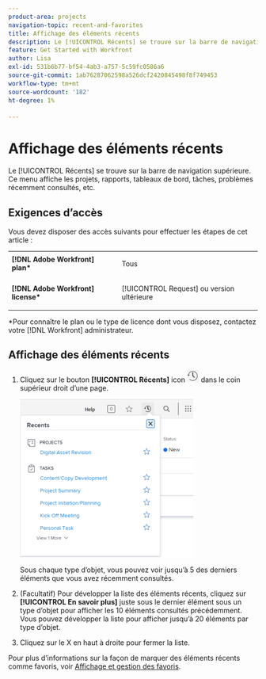 ```yaml
---
product-area: projects
navigation-topic: recent-and-favorites
title: Affichage des éléments récents
description: Le [!UICONTROL Récents] se trouve sur la barre de navigation supérieure. Ce menu affiche les projets, rapports, tableaux de bord, tâches, problèmes récemment consultés, etc.
feature: Get Started with Workfront
author: Lisa
exl-id: 531b6b77-bf54-4ab3-a757-5c59fc0586a6
source-git-commit: 1ab76287062598a526dcf2420845498f8f749453
workflow-type: tm+mt
source-wordcount: '182'
ht-degree: 1%

---
```


# Affichage des éléments récents

Le [!UICONTROL Récents] se trouve sur la barre de navigation supérieure. Ce menu affiche les projets, rapports, tableaux de bord, tâches, problèmes récemment consultés, etc.

## Exigences d’accès

Vous devez disposer des accès suivants pour effectuer les étapes de cet article :

<table style="table-layout:auto"> 
 <col> 
 </col> 
 <col> 
 </col> 
 <tbody> 
  <tr> 
   <td role="rowheader"><strong>[!DNL Adobe Workfront] plan*</strong></td> 
   <td> <p>Tous</p> </td> 
  </tr> 
  <tr> 
   <td role="rowheader"><strong>[!DNL Adobe Workfront] license*</strong></td> 
   <td> <p>[!UICONTROL Request] ou version ultérieure</p> </td> 
  </tr> 
 </tbody> 
</table>

&#42;Pour connaître le plan ou le type de licence dont vous disposez, contactez votre [!DNL Workfront] administrateur.

## Affichage des éléments récents

1. Cliquez sur le bouton **[!UICONTROL Récents]** icon ![[!UICONTROL Récents]](assets/recents-icon-40x43.png) dans le coin supérieur droit d’une page.

   ![Liste des récents](assets/recents-list-2022-350x319.png)

   Sous chaque type d’objet, vous pouvez voir jusqu’à 5 des derniers éléments que vous avez récemment consultés.

1. (Facultatif) Pour développer la liste des éléments récents, cliquez sur **[!UICONTROL En savoir plus]** juste sous le dernier élément sous un type d’objet pour afficher les 10 éléments consultés précédemment. Vous pouvez développer la liste pour afficher jusqu’à 20 éléments par type d’objet.
1. Cliquez sur le X en haut à droite pour fermer la liste.

Pour plus d’informations sur la façon de marquer des éléments récents comme favoris, voir [Affichage et gestion des favoris](../../../workfront-basics/navigate-workfront/recent-and-favorites/view-and-manage-favorites.md).
